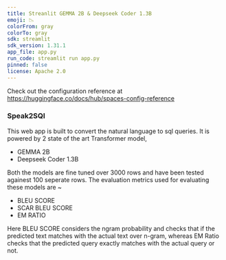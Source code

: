 ```yaml
---
title: Streanlit GEMMA 2B & Deepseek Coder 1.3B
emoji: 📉
colorFrom: gray
colorTo: gray
sdk: streamlit
sdk_version: 1.31.1
app_file: app.py
run_code: streamlit run app.py
pinned: false
license: Apache 2.0
---
```


Check out the configuration reference at https://huggingface.co/docs/hub/spaces-config-reference
### Speak2SQl 
This web app is built to convert the natural language to sql queries. It is powered by 2 state of the art Transformer model, 
- GEMMA 2B
- Deepseek Coder 1.3B

Both the models are fine tuned over 3000 rows and have been tested againest 100 seperate rows. The evaluation metrics used for evaluating these models are ~ 
- BLEU SCORE
- SCAR BLEU SCORE
- EM RATIO

Here BLEU SCORE considers the ngram probability and checks that if the predicted text matches with the actual text over n-gram, whereas EM Ratio checks that the predicted query exactly matches with the actual query or not. 
